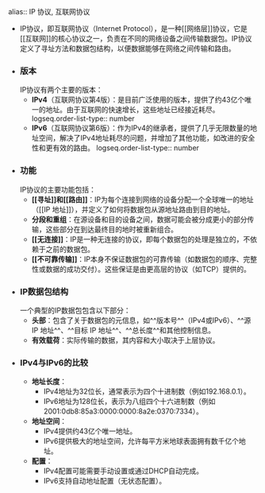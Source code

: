 alias:: IP 协议, 互联网协议

- IP协议，即互联网协议（Internet Protocol），是一种[[网络层]]协议，它是[[互联网]]的核心协议之一，负责在不同的网络设备之间传输数据包。IP协议定义了寻址方法和数据包结构，以便数据能够在网络之间传输和路由。
- ### 版本
  IP协议有两个主要的版本：
	- **IPv4**（互联网协议第4版）：是目前广泛使用的版本，提供了约43亿个唯一的地址。由于互联网的快速增长，这些地址已经接近耗尽。
	  logseq.order-list-type:: number
	- **IPv6**（互联网协议第6版）：作为IPv4的继承者，提供了几乎无限数量的地址空间，解决了IPv4地址耗尽的问题，并增加了其他功能，如改进的安全性和更有效的路由。
	  logseq.order-list-type:: number
- ### 功能
  IP协议的主要功能包括：
	- **[[寻址]]和[[路由]]**：IP为每个连接到网络的设备分配一个全球唯一的地址（[[IP 地址]]），并定义了如何将数据包从源地址路由到目的地址。
	- **分段和重组**：在源设备和目的设备之间，数据可能会被分成更小的部分传输，这些部分在到达最终目的地时被重新组合。
	- **[[无连接]]**：IP是一种无连接的协议，即每个数据包的处理是独立的，不依赖于之前的数据包。
	- **[[不可靠传输]]**：IP本身不保证数据包的可靠传输（如数据包的顺序、完整性或数据的成功交付）。这些保证是由更高层的协议（如TCP）提供的。
- ### IP数据包结构
  一个典型的IP数据包包含以下部分：
	- **头部**：包含了关于数据包的元信息，如^^版本号^^（IPv4或IPv6）、^^源 IP 地址^^、^^目标 IP 地址^^、^^总长度^^和其他控制信息。
	- **有效载荷**：实际传输的数据，其内容和大小取决于上层协议。
- ### IPv4与IPv6的比较
	- **地址长度**：
		- IPv4地址为32位长，通常表示为四个十进制数（例如192.168.0.1）。
		- IPv6地址为128位长，表示为八组四个十六进制数（例如2001:0db8:85a3:0000:0000:8a2e:0370:7334）。
	- **地址空间**：
		- IPv4提供约43亿个唯一地址。
		- IPv6提供极大的地址空间，允许每平方米地球表面拥有数千亿个地址。
	- **配置**：
		- IPv4配置可能需要手动设置或通过DHCP自动完成。
		- IPv6支持自动地址配置（无状态配置）。